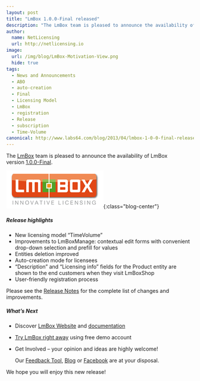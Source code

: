 ```yaml
---
layout: post
title: "LmBox 1.0.0-Final released"
description: "The LmBox team is pleased to announce the availability of LmBox version 1.0.0-Final"
author:
  name: NetLicensing
  url: http://netlicensing.io
image:
  url: /img/blog/LmBox-Motivation-View.png
  hide: true
tags:
  - News and Announcements
  - ABO
  - auto-creation
  - Final
  - Licensing Model
  - LmBox
  - registration
  - Release
  - subscription
  - Time-Volume
canonical: http://www.labs64.com/blog/2013/04/lmbox-1-0-0-final-released/
---
```


The <a title="LmBox - Innovative License Management Solution" href="http://netlicensing.io">LmBox</a> team is pleased to announce the availability of LmBox version <a title="Release Notes - LmBox 1.0.0-Final" href="https://www.labs64.de/confluence/x/xQCo" target="_blank">1.0.0-Final</a>.

![LmBox](/img/blog/logo_lmbox.png "LmBox - Innovative License Management Solution"){:class="blog-center"}

##### Release highlights

  * New licensing model &#8220;TimeVolume&#8221;
  * Improvements to LmBoxManage: contextual edit forms with convenient drop-down selection and prefill for values
  * Entities deletion improved
  * Auto-creation mode for licensees
  * &#8220;Description&#8221; and &#8220;Licensing info&#8221; fields for the Product entity are shown to the end customers when they visit LmBoxShop
  * User-friendly registration process

Please see the <a title="Release Notes - LmBox 1.0.0-Final" href="https://www.labs64.de/confluence/x/xQCo" target="_blank">Release Notes</a> for the complete list of changes and improvements.

##### What&#8217;s Next

  * Discover <a title="LmBox - Innovative License Management Solution" href="http://netlicensing.io">LmBox Website</a> and <a title="LmBox documentation" href="https://www.labs64.de/confluence/x/pgCo" target="_blank">documentation</a>
  * <a title="LmBox - Innovative License Management Solution" href="https://go.netlicensing.io/app/v2/?lc=4b566c7e20&source=lmbox001" target="_blank">Try LmBox right away</a> using free demo account
  * Get Involved &#8211; your opinion and ideas are highly welcome!

    Our <a title="LmBox Feedback" href="https://netlicensing.uservoice.com" target="_blank" rel="nofollow">Feedback Tool</a>, [Blog](http://www.labs64.com/blog "Labs64 Blog") or <a title="Labs64 Facebook" href="https://www.facebook.com/NetLicensing" target="_blank" rel="nofollow">Facebook</a> are at your disposal.

We hope you will enjoy this new release!
